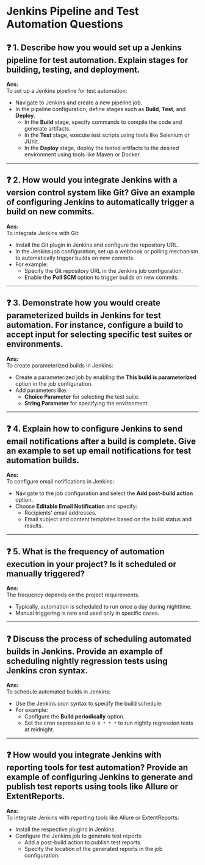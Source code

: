 # Jenkins Pipeline and Test Automation Questions

## ❓ 1. Describe how you would set up a Jenkins pipeline for test automation. Explain stages for building, testing, and deployment.

**Ans:**  
To set up a Jenkins pipeline for test automation:  
- Navigate to Jenkins and create a new pipeline job.  
- In the pipeline configuration, define stages such as **Build**, **Test**, and **Deploy**.  
    - In the **Build** stage, specify commands to compile the code and generate artifacts.  
    - In the **Test** stage, execute test scripts using tools like Selenium or JUnit.  
    - In the **Deploy** stage, deploy the tested artifacts to the desired environment using tools like Maven or Docker.  

---

## ❓ 2. How would you integrate Jenkins with a version control system like Git? Give an example of configuring Jenkins to automatically trigger a build on new commits.

**Ans:**  
To integrate Jenkins with Git:  
- Install the Git plugin in Jenkins and configure the repository URL.  
- In the Jenkins job configuration, set up a webhook or polling mechanism to automatically trigger builds on new commits.  
- For example:  
    - Specify the Git repository URL in the Jenkins job configuration.  
    - Enable the **Poll SCM** option to trigger builds on new commits.  

---

## ❓ 3. Demonstrate how you would create parameterized builds in Jenkins for test automation. For instance, configure a build to accept input for selecting specific test suites or environments.

**Ans:**  
To create parameterized builds in Jenkins:  
- Create a parameterized job by enabling the **This build is parameterized** option in the job configuration.  
- Add parameters like:  
    - **Choice Parameter** for selecting the test suite.  
    - **String Parameter** for specifying the environment.  

---

## ❓ 4. Explain how to configure Jenkins to send email notifications after a build is complete. Give an example to set up email notifications for test automation builds.

**Ans:**  
To configure email notifications in Jenkins:  
- Navigate to the job configuration and select the **Add post-build action** option.  
- Choose **Editable Email Notification** and specify:  
    - Recipients' email addresses.  
    - Email subject and content templates based on the build status and results.  

---

## ❓ 5. What is the frequency of automation execution in your project? Is it scheduled or manually triggered?

**Ans:**  
The frequency depends on the project requirements.  
- Typically, automation is scheduled to run once a day during nighttime.  
- Manual triggering is rare and used only in specific cases.  

---

## ❓ Discuss the process of scheduling automated builds in Jenkins. Provide an example of scheduling nightly regression tests using Jenkins cron syntax.

**Ans:**  
To schedule automated builds in Jenkins:  
- Use the Jenkins cron syntax to specify the build schedule.  
- For example:  
    - Configure the **Build periodically** option.  
    - Set the cron expression to `0 0 * * *` to run nightly regression tests at midnight.  

---

## ❓ How would you integrate Jenkins with reporting tools for test automation? Provide an example of configuring Jenkins to generate and publish test reports using tools like Allure or ExtentReports.

**Ans:**  
To integrate Jenkins with reporting tools like Allure or ExtentReports:  
- Install the respective plugins in Jenkins.  
- Configure the Jenkins job to generate test reports:  
    - Add a post-build action to publish test reports.  
    - Specify the location of the generated reports in the job configuration.  
